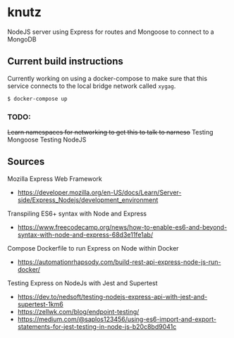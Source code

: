 # knutz
NodeJS server using Express for routes and Mongoose to connect to a MongoDB

## Current build instructions
<!-- Build directory in Docker container and tag which will replace the hash id
- `docker build . -t nodejs-rest`
Run docker container with name 'knutz', environment variable VERSION (1.1), publishing container port to host <host>:<container> with an image name "nodejs-rest".
- `docker run --name=knutz --network=zygag --env VERSION=1.1 --publish 9000:3000 nodejs-rest` -->
Currently working on using a docker-compose to make sure that this service connects to the local bridge network called `xygag`.
```bash
$ docker-compose up
```
### TODO:
~~Learn namespaces for networking to get this to talk to narneso~~
Testing Mongoose
Testing NodeJS

## Sources
Mozilla Express Web Framework
- https://developer.mozilla.org/en-US/docs/Learn/Server-side/Express_Nodejs/development_environment

Transpiling ES6+ syntax with Node and Express
- https://www.freecodecamp.org/news/how-to-enable-es6-and-beyond-syntax-with-node-and-express-68d3e11fe1ab/

Compose Dockerfile to run Express on Node within Docker
- https://automationrhapsody.com/build-rest-api-express-node-js-run-docker/

Testing Express on NodeJs with Jest and Supertest
- https://dev.to/nedsoft/testing-nodejs-express-api-with-jest-and-supertest-1km6
- https://zellwk.com/blog/endpoint-testing/
- https://medium.com/@saplos123456/using-es6-import-and-export-statements-for-jest-testing-in-node-js-b20c8bd9041c
